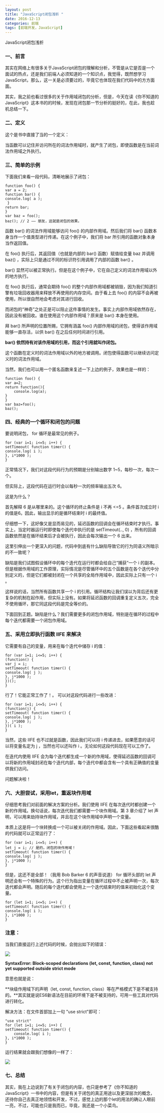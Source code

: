 ```yaml
---
layout: post
title: "JavaScript闭包浅析 "
date: 2016-12-13
categories: 前端
tags: [前端开发，JavaScript]
---
```


JavaScript闭包浅析

<!-- more -->

###  一、前言

其实在网络上有很多关于JavaScript闭包的理解和分析，不管是从它是否是一个面试的热点，还是我们前端人必须知道的一个知识点，我觉得，既然想学习JavaScript，那么，这一关是必须要过的，毕竟它也体现在我们代码中的方方面面。

其实，我之前也看过很多的关于作用域闭包的分析，但是，今天在读《你不知道的JavaScript》这本书的的时候，发现在闭包那一节分析的挺好的，在此，我也趁机总结一下。

### 二、定义

这个是书中直接了当的一个定义：

当函数可以记住并访问所在的词法作用域时，就产生了闭包，即使函数是在当前词法作用域之外执行。

### 三、简单的示例

下面我们来看一段代码，清晰地展示了闭包：

    function foo() {
    var a = 2;
    function bar() {
    console.log( a );
     }
    return bar;
    }
    var baz = foo();
    baz(); // 2 —— 朋友，这就是闭包的效果。


函数 bar() 的词法作用域能够访问 foo() 的内部作用域。然后我们将 bar() 函数本身当作一个值类型进行传递。在这个例子中，我们将 bar 所引用的函数对象本身当作返回值。

在 foo() 执行后，其返回值（也就是内部的 bar() 函数）赋值给变量 baz 并调用 baz() ，实际上只是通过不同的标识符引用调用了内部的函数 bar() 。

bar() 显然可以被正常执行。但是在这个例子中，它在自己定义的词法作用域以外的地方执行。 

在 foo() 执行后，通常会期待 foo() 的整个内部作用域都被销毁，因为我们知道引擎有垃圾回收器用来释放不再使用的内存空间。由于看上去 foo() 的内容不会再被使用，所以很自然地会考虑对其进行回收。

而闭包的“神奇”之处正是可以阻止这件事情的发生。事实上内部作用域依然存在，因此没有被回收。谁在使用这个内部作用域？原来是 bar() 本身在使用。

拜 bar() 所声明的位置所赐，它拥有涵盖 foo() 内部作用域的闭包，使得该作用域能够一直存活，以供 bar() 在之后任何时间进行引用。

**bar() 依然持有对该作用域的引用，而这个引用就叫作闭包。**

这个函数在定义时的词法作用域以外的地方被调用。闭包使得函数可以继续访问定义时的词法作用域。

当然，我们也可以用一个匿名函数来复述一下上边的例子，效果也是一样的：

    function foo() {
    var a=2;
    return function(){
        console.log(a);
    }
    }
    var baz=foo();
    baz();

### 四、经典的一个循环和闭包的问题

要说明闭包， for 循环是最常见的例子。

    for (var i=1; i<=5; i++) {
    setTimeout( function timer() {
    console.log( i );
    }, i*1000 );
    }

正常情况下，我们对这段代码行为的预期是分别输出数字 1~5，每秒一次，每次一个。

但实际上，这段代码在运行时会以每秒一次的频率输出五次 6。

这是为什么？

首先解释 6 是从哪里来的。这个循环的终止条件是 i 不再 <=5 。条件首次成立时 i 的值是6。因此，输出显示的是循环结束时 i 的最终值。

仔细想一下，这好像又是显而易见的，延迟函数的回调会在循环结束时才执行。事实上，当定时器运行时即使每个迭代中执行的是 setTimeout(.., 0) ，所有的回调函数依然是在循环结束后才会被执行，因此会每次输出一个 6 出来。

这里引伸出一个更深入的问题，代码中到底有什么缺陷导致它的行为同语义所暗示的不一致呢？

缺陷是我们试图假设循环中的每个迭代在运行时都会给自己“捕获”一个 i 的副本。但是根据作用域的工作原理，实际情况是尽管循环中的五个函数是在各个迭代中分别定义的，但是它们都被封闭在一个共享的全局作用域中，因此实际上只有一个 i 。

这样说的话，当然所有函数共享一个 i 的引用。循环结构让我们误以为背后还有更复杂的机制在起作用，但实际上没有。如果将延迟函数的回调重复定义五次，完全不使用循环，那它同这段代码是完全等价的。

下面回到正题。缺陷是什么？我们需要更多的闭包作用域，特别是在循环的过程中每个迭代都需要一个闭包作用域。

### 五、采用立即执行函数 IIFE 来解决

它需要有自己的变量，用来在每个迭代中储存 i 的值：

    for (var i=1; i<=5; i++) {
    (function() {
    var j = i;
    setTimeout( function timer() {
    console.log( j );
    }, j*1000 );
    })();
    }

行了！它能正常工作了！。
可以对这段代码进行一些改进：

    for (var i=1; i<=5; i++) {
    (function(j) {
    setTimeout( function timer() {
    console.log( j );
    }, j*1000 );
    })( i );
    }

当然，这些 IIFE 也不过就是函数，因此我们可以将 i 传递进去，如果愿意的话可以将变量名定为 j ，当然也可以还叫作 i 。无论如何这段代码现在可以工作了。

在迭代内使用 IIFE 会为每个迭代都生成一个新的作用域，使得延迟函数的回调可以将新的作用域封闭在每个迭代内部，每个迭代中都会含有一个具有正确值的变量供我们访问。

问题解决啦！

### 六、大胆尝试，采用let，重返块作用域

仔细思考我们对前面的解决方案的分析。我们使用 IIFE 在每次迭代时都创建一个新的作用域。换句话说，每次迭代我们都需要一个块作用域。第 3 章介绍了 let 声明，可以用来劫持块作用域，并且在这个块作用域中声明一个变量。

本质上这是将一个块转换成一个可以被关闭的作用域。因此，下面这些看起来很酷的代码就可以正常运行了：

    for (var i=1; i<=5; i++) {
    let j = i; // 是的，闭包的块作用域！
    setTimeout( function timer() {
    console.log( j );
    }, j*1000 );
    }

但是，这还不是全部！（我用 Bob Barker 6 的声音说道） for 循环头部的 let 声明还会有一个特殊的行为。这个行为指出变量在循环过程中不止被声明一次，每次迭代都会声明。随后的每个迭代都会使用上一个迭代结束时的值来初始化这个变量。

    for (let i=1; i<=5; i++) {
    setTimeout( function timer() {
    console.log( i );
    }, i*1000 );
    }

### 注意：

当我们直接运行上述代码的时候，会抛出如下的错误：

![](http://p1.bqimg.com/567571/d3107e41031367e2.png)

**SyntaxError: Block-scoped declarations (let, const, function, class) not yet supported outside strict mode**

意思也就是说：

**块级作用域下的声明（let, const, function, class）等在严格模式下是不被支持的。**其实就是说ES6新语法在目前的环境下是不被支持的，可用一些工具对代码进行转化。

解决方法：在文件首部加上一句 "use strict"即可：

    "use strict"
    for (let i=1; i<=5; i++) {
    setTimeout( function timer() {
        console.log( i );
    }, i*1000 );
    }

运行结果就会跟我们想像的一样了：

![](http://p1.bqimg.com/567571/d770262ac5203652.png)

### 七、总结

其实，我在上边说到了有关于闭包的内容，也只是参考了《你不知道的JavaScript》一书中的内容，但是有关于闭包的真正用途以及更深层次的概念，还待你自己去真正地领悟和开发，不过，感觉上边的那个let的用法的确让人眼前一亮，不过，可能也只是我而已，毕竟，我还是一个小菜鸟。